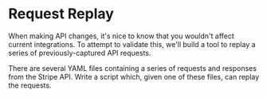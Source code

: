 Request Replay
==============

When making API changes, it's nice to know that you wouldn't affect
current integrations. To attempt to validate this, we'll build a tool
to replay a series of previously-captured API requests.

There are several YAML files containing a series of requests and
responses from the Stripe API. Write a script which, given one of
these files, can replay the requests.
